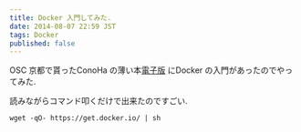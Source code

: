 ```yaml
---
title: Docker 入門してみた.
date: 2014-08-07 22:59 JST
tags: Docker
published: false
---
```


OSC 京都で貰ったConoHa の薄い本[電子版](http://www.conoha.jp/blog/books/1533.html) にDocker の入門があったのでやってみた.

読みながらコマンド叩くだけで出来たのですごい.

<pre><code>wget -qO- https://get.docker.io/ | sh</code></pre>
